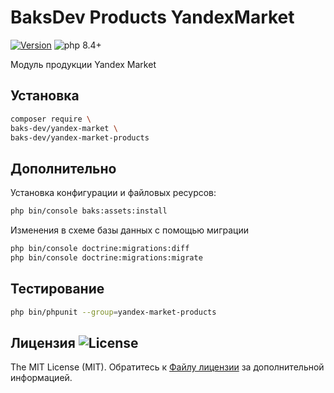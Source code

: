 # BaksDev Products YandexMarket

[![Version](https://img.shields.io/badge/version-7.2.3-blue)](https://github.com/baks-dev/yandex-market-products/releases)
![php 8.4+](https://img.shields.io/badge/php-min%208.4-red.svg)

Модуль продукции Yandex Market

## Установка

``` bash
composer require \
baks-dev/yandex-market \
baks-dev/yandex-market-products
```

## Дополнительно

Установка конфигурации и файловых ресурсов:

``` bash
php bin/console baks:assets:install
```

Изменения в схеме базы данных с помощью миграции

``` bash
php bin/console doctrine:migrations:diff
php bin/console doctrine:migrations:migrate
```

## Тестирование

``` bash
php bin/phpunit --group=yandex-market-products
```

## Лицензия ![License](https://img.shields.io/badge/MIT-green)

The MIT License (MIT). Обратитесь к [Файлу лицензии](LICENSE.md) за дополнительной информацией.
